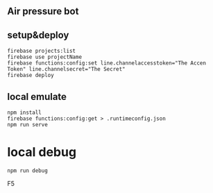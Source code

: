 ## Air pressure bot

## setup&deploy

``` shell
firebase projects:list
firebase use projectName
firebase functions:config:set line.channelaccesstoken="The Accen Token" line.channelsecret="The Secret" 
firebase deploy 
```

## local emulate

``` shell
npm install
firebase functions:config:get > .runtimeconfig.json
npm run serve
```

# local debug

``` shell
npm run debug
```
F5
